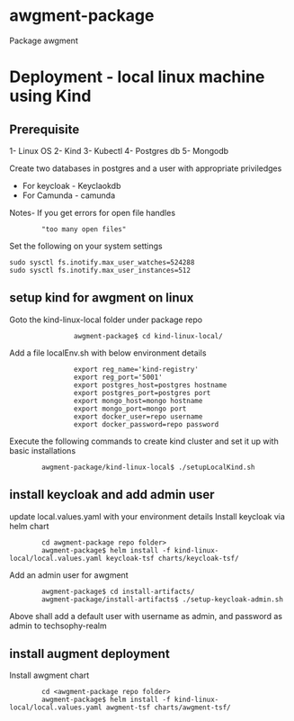# awgment-package
Package awgment




# Deployment - local linux machine using Kind
## Prerequisite

1- Linux OS
2- Kind 
3- Kubectl
4- Postgres db
5- Mongodb

Create two databases in postgres and a user with appropriate priviledges
- For keycloak - Keyclaokdb
- For Camunda - camunda

Notes-
If you get errors for open file handles
```
        "too many open files"
```
Set the following on your system settings
```
sudo sysctl fs.inotify.max_user_watches=524288
sudo sysctl fs.inotify.max_user_instances=512
```


## setup kind for awgment on linux

Goto the kind-linux-local folder under package repo
```
                awgment-package$ cd kind-linux-local/
```
Add a file localEnv.sh with below environment details
```
                export reg_name='kind-registry'
                export reg_port='5001'
                export postgres_host=postgres hostname
                export postgres_port=postgres port
                export mongo_host=mongo hostname
                export mongo_port=mongo port
                export docker_user=repo username
                export docker_password=repo password
```
Execute the following commands to create kind cluster and set it up with basic installations
```        
        awgment-package/kind-linux-local$ ./setupLocalKind.sh
```

## install keycloak and add admin user
update local.values.yaml with your environment details
Install keycloak via helm chart
```
        cd awgment-package repo folder>
        awgment-package$ helm install -f kind-linux-local/local.values.yaml keycloak-tsf charts/keycloak-tsf/
```
Add an admin user for awgment
```
        awgment-package$ cd install-artifacts/
        awgment-package/install-artifacts$ ./setup-keycloak-admin.sh
```
Above shall add a default user with username as admin, and password as admin to techsophy-realm


## install augment deployment
Install awgment chart 
```
        cd <awgment-package repo folder>
        awgment-package$ helm install -f kind-linux-local/local.values.yaml awgment-tsf charts/awgment-tsf/
```



